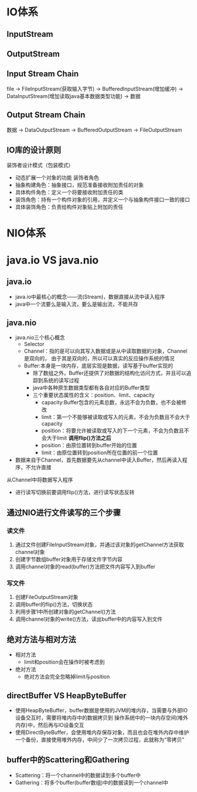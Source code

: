 # IO体系
## InputStream

## OutputStream

## Input Stream Chain
file -> FileInputStream(获取输入字节) -> BufferedInputStream(增加缓冲) -> DataInputStream(增加读取java基本数据类型功能) -> 数据

## Output Stream Chain
数据 -> DataOutputStream -> BufferedOutputStream -> FileOutputStream

## IO库的设计原则
装饰者设计模式（包装模式）
- 动态扩展一个对象的功能
装饰者角色
- 抽象构建角色：抽象接口，规范准备接收附加责任的对象
- 具体构件角色：定义一个将要接收附加责任的类
- 装饰角色：持有一个构件对象的引用，并定义一个与抽象构件接口一致的接口
- 具体装饰角色：负责给构件对象贴上附加的责任

# NIO体系


# java.io VS java.nio
## java.io
 - java.io中最核心的概念——流(Stream)，数据直接从流中读入程序
 - java中一个流要么是输入流，要么是输出流，不能共存
## java.nio
 - java.nio三个核心概念
    - Selector
    - Channel：指的是可以向其写入数据或是从中读取数据的对象，Channel是双向的，
    由于其是双向的，所以可以真实的反应操作系统的情况
    - Buffer:本身是一块内存，底层实现是数据，读写基于buffer实现的
        - 除了数组之外，Buffer还提供了对数据的结构化访问方式，并且可以追踪到系统的读写过程
        - java中各种原生数据类型都有各自对应的Buffer类型
        - 三个重要状态属性的含义：position、limit、capacity
            - capacity:Buffer包含的元素总数，永远不会为负数，也不会被修改
            - limit：第一个不能够被读取或写入的元素，不会为负数且不会大于capacity
            - position：将要允许被读取或写入的下一个元素，不会为负数且不会大于limit
        **调用flip()方法之后**
            - position：由原位置转到buffer开始的位置
            - limit：由原位置转到position所在位置的前一个位置
 - 数据来自于Channel，首先数据要先从channel中读入Buffer，然后再读入程序，不允许直接
    
 从Channel中将数据写入程序
 - 进行读写切换前要调用flip()方法，进行读写状态反转
 
 
 ## 通过NIO进行文件读写的三个步骤
 ### 读文件
 1. 通过文件创建FileInputStream对象，并通过该对象的getChannel方法获取channel对象
 2. 创建字节数组buffer对象用于存储文件字节内容
 3. 调用channel对象的read(buffer)方法把文件内容写入到buffer
 ### 写文件
 1. 创建FileOutputStream对象
 2. 调用buffer的flip()方法，切换状态
 3. 利用步骤1中所创建对象的getChannel()方法
 4. 调用channel对象的write()方法，读出buffer中的内容写入到文件
 
 ## 绝对方法与相对方法
 * 相对方法
    * limit和position会在操作时被考虑到
 * 绝对方法
    * 绝对方法会完全忽略掉limit与position
    
 ## directBuffer VS HeapByteBuffer
 * 使用HeapByteBuffer，buffer数据是使用的JVM的堆内存，当需要与外部IO设备交互时，需要将堆内存中的数据拷贝到
 操作系统中的一块内存空间(堆外内存)中，然后再与IO设备交互
 * 使用DirectByteBuffer，会使用堆内存保存对象，而且也会在堆外内存中维护一个备份，直接使用堆外内存，中间少了一次拷贝过程，此就称为“零拷贝”
 
 ## buffer中的Scattering和Gathering
 * Scattering：将一个channel中的数据读到多个buffer中
 * Gathering：将多个buffer(buffer数组)中的数据读到一个channel中